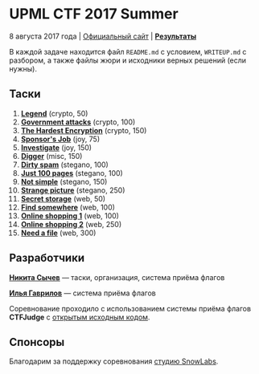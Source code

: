 # UPML CTF 2017 Summer

8 августа 2017 года |
[Официальный сайт](https://upmlctf.ru/2017-summer/) |
**[Результаты](https://github.com/upmlctf/2017-summer/blob/master/SCOREBOARD.md)**

В каждой задаче находится файл `README.md` с условием, `WRITEUP.md` с разбором,
а также файлы жюри и исходники верных решений (если нужны).

## Таски
1. **[Legend](https://github.com/upmlctf/2017-summer/tree/master/legend/)** (crypto, 50)
2. **[Government attacks](https://github.com/upmlctf/2017-summer/tree/master/government-attacks/)** (crypto, 100)
3. **[The Hardest Encryption](https://github.com/upmlctf/2017-summer/tree/master/the-hardest-encryption/)** (crypto, 150)
4. **[Sponsor's Job](https://github.com/upmlctf/2017-summer/tree/master/sponsors-job/)** (joy, 75)
5. **[Investigate](https://github.com/upmlctf/2017-summer/tree/master/investigate/)** (joy, 150)
6. **[Digger](https://github.com/upmlctf/2017-summer/tree/master/digger/)** (misc, 150)
7. **[Dirty spam](https://github.com/upmlctf/2017-summer/tree/master/dirty-spam/)** (stegano, 100)
8. **[Just 100 pages](https://github.com/upmlctf/2017-summer/tree/master/just-100-pages/)** (stegano, 100)
9. **[Not simple](https://github.com/upmlctf/2017-summer/tree/master/not-simple/)** (stegano, 150)
10. **[Strange picture](https://github.com/upmlctf/2017-summer/tree/master/strange-picture/)** (stegano, 250)
11. **[Secret storage](https://github.com/upmlctf/2017-summer/tree/master/secret-storage/)** (web, 50)
12. **[Find somewhere](https://github.com/upmlctf/2017-summer/tree/master/find-somewhere/)** (web, 100)
13. **[Online shopping 1](https://github.com/upmlctf/2017-summer/tree/master/online-shopping-1/)** (web, 100)
14. **[Online shopping 2](https://github.com/upmlctf/2017-summer/tree/master/online-shopping-2/)** (web, 250)
15. **[Need a file](https://github.com/upmlctf/2017-summer/tree/master/need-a-file/)** (web, 300)

## Разработчики

**[Никита Сычев](https://t.me/nsychev)** — таски, организация, система приёма флагов

**[Илья Гаврилов](https://github.com/coder-ilya-gavrilov)** — система приёма флагов

Соревнование проходило с использованием системы приёма флагов **CTFJudge** с
[открытым исходным кодом](https://github.com/coder-ilya-gavrilov/CTFJudge).

## Спонсоры

Благодарим за поддержку соревнования [студию SnowLabs](https://snowlabs.top).
